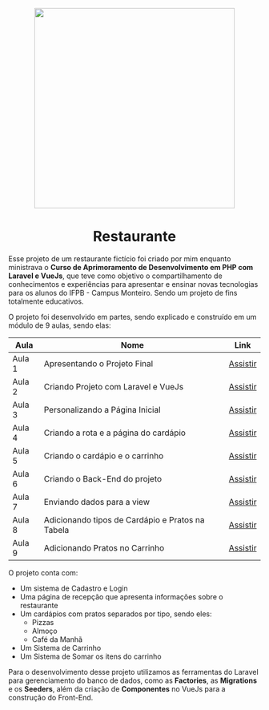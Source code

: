 <p align="center"><a href="https://laravel.com" target="_blank"><img src="https://raw.githubusercontent.com/laravel/art/master/logo-lockup/5%20SVG/2%20CMYK/1%20Full%20Color/laravel-logolockup-cmyk-red.svg" width="400"></a></p>

<h1 align="center"> Restaurante </h1>

Esse projeto de um restaurante fictício foi criado por mim enquanto ministrava o **Curso de Aprimoramento de Desenvolvimento em PHP com Laravel e VueJs**, que teve como objetivo o compartilhamento de conhecimentos e experiências para apresentar e ensinar novas tecnologias para os alunos do IFPB - Campus Monteiro. Sendo um projeto de fins totalmente educativos.

O projeto foi desenvolvido em partes, sendo explicado e construído em um módulo de 9 aulas, sendo elas:

| Aula | Nome | Link |
| ---- | ---- | ---- |
| Aula 1 | Apresentando o Projeto Final | [Assistir](https://www.youtube.com/watch?v=W2oO1ALawYs&list=PLX6YAs9mP4e0zkVC3n2b7FOZgogxJW7Zt&index=1&t=2s&pp=gAQBiAQB) |
| Aula 2 | Criando Projeto com Laravel e VueJs | [Assistir](https://www.youtube.com/watch?v=PTTeHY-hHcg&list=PLX6YAs9mP4e0zkVC3n2b7FOZgogxJW7Zt&index=2&pp=gAQBiAQB) |
| Aula 3 | Personalizando a Página Inicial | [Assistir](https://www.youtube.com/watch?v=rsI4MSFKcbI&list=PLX6YAs9mP4e0zkVC3n2b7FOZgogxJW7Zt&index=3&t=2s&pp=gAQBiAQB) |
| Aula 4 | Criando a rota e a página do cardápio | [Assistir](https://www.youtube.com/watch?v=TKpp8Geq5So&list=PLX6YAs9mP4e0zkVC3n2b7FOZgogxJW7Zt&index=4&pp=gAQBiAQB) |
| Aula 5 | Criando o cardápio e o carrinho | [Assistir](https://www.youtube.com/watch?v=XwPwE56bGDQ&list=PLX6YAs9mP4e0zkVC3n2b7FOZgogxJW7Zt&index=5&pp=gAQBiAQB) |
| Aula 6 | Criando o Back-End do projeto | [Assistir](https://www.youtube.com/watch?v=und9sHWZZVA&list=PLX6YAs9mP4e0zkVC3n2b7FOZgogxJW7Zt&index=6&pp=gAQBiAQB) |
| Aula 7 | Enviando dados para a view | [Assistir](https://www.youtube.com/watch?v=BhCEBrXq6gU&list=PLX6YAs9mP4e0zkVC3n2b7FOZgogxJW7Zt&index=7&pp=gAQBiAQB) |
| Aula 8 | Adicionando tipos de Cardápio e Pratos na Tabela | [Assistir](https://www.youtube.com/watch?v=l8LGtkv-tEY&list=PLX6YAs9mP4e0zkVC3n2b7FOZgogxJW7Zt&index=8&pp=gAQBiAQB) |
| Aula 9 | Adicionando Pratos no Carrinho | [Assistir](https://www.youtube.com/watch?v=hXEIufy4RoU&list=PLX6YAs9mP4e0zkVC3n2b7FOZgogxJW7Zt&index=9&t=663s&pp=gAQBiAQB) |

O projeto conta com:

- Um sistema de Cadastro e Login
- Uma página de recepção que apresenta informações sobre o restaurante 
- Um cardápios com pratos separados por tipo, sendo eles:
  - Pizzas
  - Almoço
  - Café da Manhã
- Um Sistema de Carrinho
- Um Sistema de Somar os itens do carrinho

Para o desenvolvimento desse projeto utilizamos as ferramentas do Laravel para gerenciamento do banco de dados, como as **Factories**, as **Migrations** e os **Seeders**, além da criação de **Componentes** no VueJs para a construção do Front-End.
